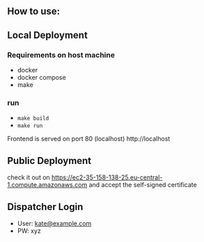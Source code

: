 ## How to use:

## Local Deployment

### Requirements on host machine

- docker
- docker compose
- make

### run

- ```make build```
- ```make run```

Frontend is served on port 80 (localhost) http://localhost

## Public Deployment
check it out on https://ec2-35-158-138-25.eu-central-1.compute.amazonaws.com
and accept the self-signed certificate


## Dispatcher Login
 - User: kate@example.com
 - PW: xyz

